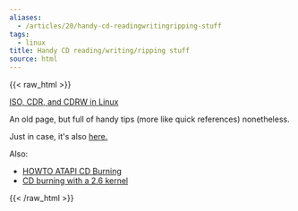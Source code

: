 ```yaml
---
aliases:
  - /articles/20/handy-cd-readingwritingripping-stuff
tags:
  - linux
title: Handy CD reading/writing/ripping stuff
source: html
---
```

{{< raw_html >}}
<p><a href="http://www.cpqlinux.com/cdrw.html"><span class="caps">ISO, CDR, </span>and <span class="caps">CDRW </span>in Linux</a> </p>

<p>An old page, but full of handy tips (more like quick references) nonetheless.</p>

<p>Just in case, it's also <a href="http://web.archive.org/web/20040219093901/http://www.geocities.com/rlcomp_1999/cdrw.html">here.</a></p>

<p>Also:</p>

<ul>
<li><a href="http://gentoo-wiki.com/HOWTO_ATAPI_CD_Burning"><span class="caps">HOWTO ATAPI</span> CD Burning</a></li>
<li><a href="http://www.debian-administration.org/articles/333" title="IDE">CD burning with a 2.6 kernel</a></li>
</ul>
{{< /raw_html >}}
